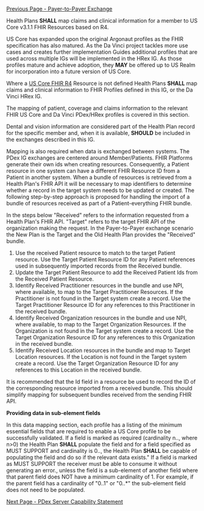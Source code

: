 <!-- DataMapping.md {% comment %}
*****************************************************************************************
*                            WARNING: DO NOT EDIT THIS FILE                             *
*                                                                                       *
* This file is generated by SUSHI. Any edits you make to this file will be overwritten. *
*                                                                                       *
* To change the contents of this file, edit the original source file at:                *
* ig-data/input/pagecontent/DataMapping.md                                              *
*****************************************************************************************
{% endcomment %} -->
[Previous Page - Payer-to-Payer Exchange](PayerToPayerExchange.html)

Health Plans **SHALL** map claims and clinical information for a member to US Core v3.1.1 FHIR Resources based on R4.

US Core has expanded upon the original Argonaut profiles as the FHIR specification has also matured. As the Da Vinci project tackles more use cases and creates further implementation Guides additional profiles that are used across multiple IGs will be implemented in the HRex IG. As those profiles mature and achieve adoption, they **MAY** be offered up to US Realm for incorporation into a future version of US Core.

Where a [US Core FHIR R4](https://www.hl7.org/fhir/us/core/index.html) Resource is not defined Health Plans **SHALL** map claims and clinical information to FHIR Profiles defined in this IG, or the Da Vinci HRex IG.

The mapping of patient, coverage and claims information to the relevant FHIR US Core and Da Vinci PDex/HRex profiles is covered in this section.

Dental and vision information are considered part of the Health Plan record for the specific member and, when it is available, **SHOULD** be included in the exchanges described in this IG.

Mapping is also required when data is exchanged between systems. The PDex IG exchanges are centered around Member/Patients. FHIR Platforms generate their own ids when creating resources. Consequently, a Patient resource in one system can have a different FHIR Resource ID from a Patient in another system. When a bundle of resources is retrieved from a Health Plan's FHIR API it will be necessary to map identifiers to determine whether a record in the target system needs to be updated or created. The following step-by-step approach is proposed for handling the import of a bundle of resources received as part of a Patient-everything FHIR bundle.

In the steps below "Received" refers to the information requested from a Health Plan's FHIR API. "Target" refers to the target FHIR API of the organization making the request. In the Payer-to-Payer exchange scenario the New Plan is the Target and the Old Health Plan provides the "Received" bundle. 

1. Use the received Patient resource to match to the target Patient resource. Use the Target Patient Resource ID for any Patient references used in subsequently imported records from the Received bundle.
2. Update the Target Patient Resource to add the Received Patient Ids from the Received Patient Resource.
3. Identify Received Practitioner resources in the bundle and use NPI, where available, to map to the Target Practitioner Resources. If the Practitioner is not found in the Target system create a record. Use the Target Practitioner Resource ID for any references to this Practitioner in the received bundle.
4. Identify Received Organization resources in the bundle and use NPI, where available, to map to the Target Organization Resources. If the Organization is not found in the Target system create a record. Use the Target Organization Resource ID for any references to this Organization in the received bundle.
5. Identify Received Location resources in the bundle and map to Target Location resources. If the Location is not found in the Target system create a record. Use the Target Organization Resource ID for any references to this Location in the received bundle.

It is recommended that the Id field in a resource be used to record the ID of the corresponding resource imported from a received bundle. This should simplify mapping for subsequent bundles received from the sending FHIR API.

**Providing data in sub-element fields**

In this data mapping section, each profile has a listing of the minimum essential fields that are required to enable a US Core profile to be successfully validated. If a field is marked as required (cardinality n.., where n>0) the Health Plan **SHALL** populate the field and for a field specified as MUST SUPPORT and cardinality is 0.., the Health Plan **SHALL** be capable of populating the field and do so if the relevant data exists." If a field is marked as MUST SUPPORT the receiver must be able to consume it without generating an error., unless the field is a sub-element of another field where that parent field does NOT have a minimum cardinality of 1. For example, if the parent field has a cardinality of "0..1" or "0..\*" the sub-element field does not need to be populated.




[Next Page - PDex Server Capability Statement](CapabilityStatement-pdex-server.html)
